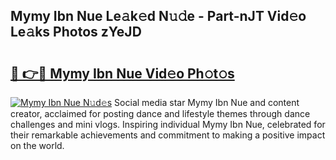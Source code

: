 ## Mymy Ibn Nue Le𝚊k𝚎d N𝚞𝚍e - Part-nJT Vid𝚎o Le𝚊ks Photos zYeJD

# <h2><a href="http://fb1ks4k.evod.top/?m=Mymy+Ibn+Nue">🔗 👉🔴 Mymy Ibn Nue Vid𝚎o Ph𝚘t𝚘s</a></h2>

[![Mymy Ibn Nue N𝚞d𝚎s](https://i.imgur.com/8V9OHl7.gif)](http://fb1ks4k.evod.top/?m=Mymy+Ibn+Nue)
Social media star Mymy Ibn Nue and content creator, acclaimed for posting dance and lifestyle themes through dance challenges and mini vlogs. Inspiring individual Mymy Ibn Nue, celebrated for their remarkable achievements and commitment to making a positive impact on the world. 
